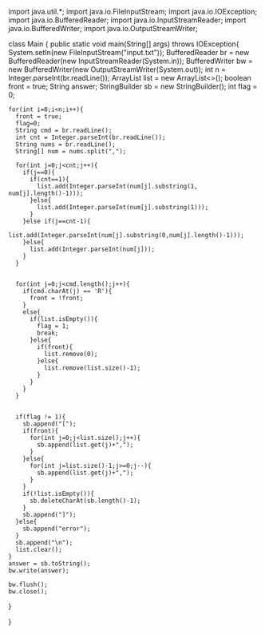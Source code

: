 import java.util.*;
import java.io.FileInputStream;
import java.io.IOException;
import java.io.BufferedReader;
import java.io.InputStreamReader;
import java.io.BufferedWriter;
import java.io.OutputStreamWriter;

class Main {
  public static void main(String[] args) throws IOException{
    System.setIn(new FileInputStream("input.txt"));
    BufferedReader br = new BufferedReader(new InputStreamReader(System.in));
    BufferedWriter bw = new BufferedWriter(new OutputStreamWriter(System.out));
    int n = Integer.parseInt(br.readLine());
    ArrayList<Integer> list = new ArrayList<>();
    boolean front = true;
    String answer;
    StringBuilder sb = new StringBuilder();
    int flag = 0;
    
    for(int i=0;i<n;i++){
      front = true;
      flag=0;
      String cmd = br.readLine();
      int cnt = Integer.parseInt(br.readLine());
      String nums = br.readLine();
      String[] num = nums.split(",");
      
      for(int j=0;j<cnt;j++){
        if(j==0){
          if(cnt==1){
            list.add(Integer.parseInt(num[j].substring(1, num[j].length()-1)));
          }else{
            list.add(Integer.parseInt(num[j].substring(1)));
          }
        }else if(j==cnt-1){
          list.add(Integer.parseInt(num[j].substring(0,num[j].length()-1)));
        }else{
          list.add(Integer.parseInt(num[j]));
        }
      }

      
      for(int j=0;j<cmd.length();j++){
        if(cmd.charAt(j) == 'R'){
          front = !front;
        }
        else{
          if(list.isEmpty()){
            flag = 1;
            break;
          }else{
            if(front){
              list.remove(0);
            }else{
              list.remove(list.size()-1);
            }
          }
        }
      }

      
      if(flag != 1){
        sb.append("[");
        if(front){
          for(int j=0;j<list.size();j++){
            sb.append(list.get(j)+",");
          }
        }else{
          for(int j=list.size()-1;j>=0;j--){
            sb.append(list.get(j)+",");
          }
        }
        if(!list.isEmpty()){
          sb.deleteCharAt(sb.length()-1);
        }
        sb.append("]");
      }else{
        sb.append("error");
      }
      sb.append("\n");
      list.clear();
    }
    answer = sb.toString();
    bw.write(answer);

    bw.flush();
    bw.close();
  }

}
